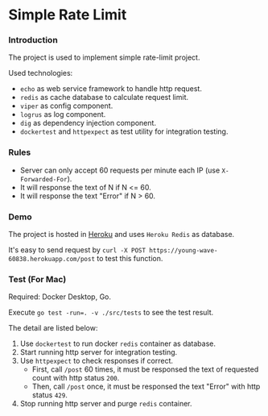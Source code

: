 # Simple Rate Limit

### Introduction
The project is used to implement simple rate-limit project.

Used technologies:
- `echo` as web service framework to handle http request.
- `redis` as cache database to calculate request limit.
- `viper` as config component.
- `logrus` as log component.
- `dig` as dependency injection component.
- `dockertest` and `httpexpect` as test utility for integration testing.


### Rules
- Server can only accept 60 requests per minute each IP (use `X-Forwarded-For`).
- It will response the text of N if N <= 60.
- It will response the text "Error" if N > 60.

### Demo
The project is hosted in [Heroku](https://young-wave-60838.herokuapp.com/) and uses `Heroku Redis` as database.

It's easy to send request by `curl -X POST https://young-wave-60838.herokuapp.com/post` to test this function.

### Test (For Mac)
Required: Docker Desktop, Go.

Execute `go test -run=. -v ./src/tests` to see the test result.

The detail are listed below:
1. Use `dockertest` to run docker `redis` container as database.
2. Start running http server for integration testing.
3. Use `httpexpect` to check responses if correct.
    - First, call `/post` 60 times, it must be responsed the text of requested count with http status `200`.
    - Then, call `/post` once, it must be responsed the text "Error" with http status `429`.
4. Stop running http server and purge `redis` container.